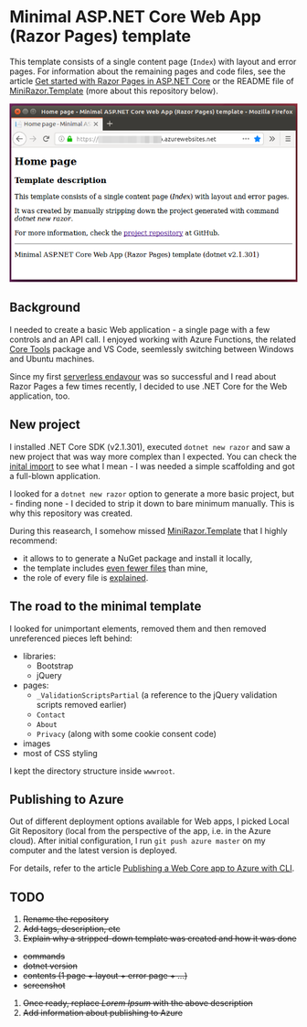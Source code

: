 # Minimal ASP.NET Core Web App (Razor Pages) template

This template consists of a single content page (`Index`) with layout and error pages. For information
about the remaining pages and code files, see the article 
[Get started with Razor Pages in ASP.NET Core](https://docs.microsoft.com/en-us/aspnet/core/tutorials/razor-pages/razor-pages-start?view=aspnetcore-2.1#project-files-and-folders) or the README file of
[MiniRazor.Template](https://github.com/mlafleur/MiniRazor.Template#project-structure) (more about this repository below).

![Minimal template deployed to Azure](screenshot.png)

## Background

I needed to create a basic Web application - a single page with a few controls and an API call. 
I enjoyed working with Azure Functions, the related [Core Tools](https://github.com/Azure/azure-functions-core-tools)
package and VS Code, seemlessly switching between Windows and Ubuntu machines.

Since my first [serverless endavour](https://github.com/chopeen/last-fm-not-mine-alert-func) was so successful and
I read about Razor Pages a few times recently, I decided to use .NET Core for the Web application, too.

## New project

I installed .NET Core SDK (v2.1.301), executed `dotnet new razor` and saw a new project that was way more complex
than I expected. You can check the
[inital import](https://github.com/chopeen/minimal-razor/tree/a2e71aec1537bc803707a1eded2013a1c6d8eed4)
to see what I mean - I was needed a simple scaffolding and got a full-blown application.

I looked for a `dotnet new razor` option to generate a more basic project, but - finding none - I decided to strip
it down to bare minimum manually. This is why this repository was created.

During this reasearch, I somehow missed [MiniRazor.Template](https://github.com/mlafleur/MiniRazor.Template) that
I highly recommend:

 - it allows to to generate a NuGet package and install it locally,
 - the template includes [even fewer files](https://github.com/mlafleur/MiniRazor.Template/tree/master/content)
   than mine,
 - the role of every file is [explained](https://github.com/mlafleur/MiniRazor.Template#project-structure).

## The road to the minimal template

I looked for unimportant elements, removed them and then removed unreferenced pieces left behind:

- libraries:
  - Bootstrap
  - jQuery 
- pages:
  - `_ValidationScriptsPartial` (a reference to the jQuery validation scripts removed earlier)
  - `Contact`
  - `About`
  - `Privacy` (along with some cookie consent code)
- images
- most of CSS styling

I kept the directory structure inside `wwwroot`.

## Publishing to Azure

 Out of different deployment options available for Web apps, I picked Local Git Repository (local from the perspective
 of the app, i.e. in the Azure cloud). After initial configuration, I run `git push azure master` on my computer and 
 the latest version is deployed.

 For details, refer to the article [Publishing a Web Core app to Azure with CLI](https://docs.microsoft.com/en-us/aspnet/core/tutorials/publish-to-azure-webapp-using-cli?view=aspnetcore-2.1&tabs=other).

## TODO
  1. ~~Rename the repository~~
  1. ~~Add tags, description, etc~~
  1. ~~Explain why a stripped-down template was created and how it was done~~
   - ~~commands~~
   - ~~dotnet version~~
   - ~~contents (1 page + layout + error page + ...)~~
   - ~~screenshot~~
  1. ~~Once ready, replace _Lorem Ipsum_ with the above description~~
  1. ~~Add information about publishing to Azure~~
